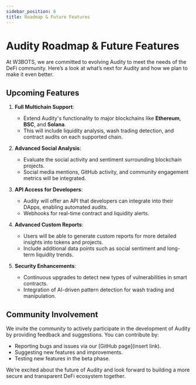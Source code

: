 ```yaml
---
sidebar_position: 6
title: Roadmap & Future Features
---
```


# Audity Roadmap & Future Features

At W3BOTS, we are committed to evolving Audity to meet the needs of the DeFi community. Here’s a look at what’s next for Audity and how we plan to make it even better.

## Upcoming Features

1. **Full Multichain Support**: 
   - Extend Audity's functionality to major blockchains like **Ethereum**, **BSC**, and **Solana**.
   - This will include liquidity analysis, wash trading detection, and contract audits on each supported chain.

2. **Advanced Social Analysis**:
   - Evaluate the social activity and sentiment surrounding blockchain projects.
   - Social media mentions, GitHub activity, and community engagement metrics will be integrated.

3. **API Access for Developers**:
   - Audity will offer an API that developers can integrate into their DApps, enabling automated audits.
   - Webhooks for real-time contract and liquidity alerts.

4. **Advanced Custom Reports**:
   - Users will be able to generate custom reports for more detailed insights into tokens and projects.
   - Include additional data points such as social sentiment and long-term liquidity trends.

5. **Security Enhancements**:
   - Continuous upgrades to detect new types of vulnerabilities in smart contracts.
   - Integration of AI-driven pattern detection for wash trading and manipulation.

## Community Involvement

We invite the community to actively participate in the development of Audity by providing feedback and suggestions. You can contribute by:

- Reporting bugs and issues via our [GitHub page](insert link).
- Suggesting new features and improvements.
- Testing new features in the beta phase.

We’re excited about the future of Audity and look forward to building a more secure and transparent DeFi ecosystem together.